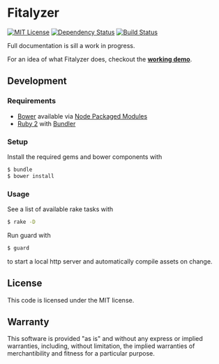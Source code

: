 # Fitalyzer

[![MIT License](https://img.shields.io/github/license/razor-x/Fitalyzer.svg)](./LICENSE.txt)
[![Dependency Status](https://img.shields.io/gemnasium/razor-x/fitalyzer.svg)](https://gemnasium.com/razor-x/fitalyzer)
[![Build Status](https://img.shields.io/travis/razor-x/fitalyzer/production.svg)](https://travis-ci.org/razor-x/fitalyzer)

Full documentation is sill a work in progress.

For an idea of what Fitalyzer does, checkout the
[**working demo**](https://io.evansosenko.com/fitalyzer/?firebase=scipy-data-fitting).

## Development

### Requirements

- [Bower](http://bower.io/) available via
  [Node Packaged Modules](https://npmjs.org/)
- [Ruby 2](https://www.ruby-lang.org/)
  with [Bundler](http://bundler.io/)

### Setup

Install the required gems and bower components with

````bash
$ bundle
$ bower install
````

### Usage

See a list of available rake tasks with

````bash
$ rake -D
````

Run guard with

````bash
$ guard
````

to start a local http server and automatically compile assets on change.

## License

This code is licensed under the MIT license.

## Warranty

This software is provided "as is" and without any express or
implied warranties, including, without limitation, the implied
warranties of merchantibility and fitness for a particular
purpose.
